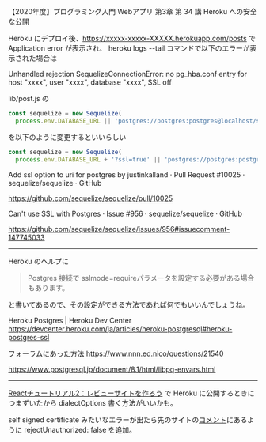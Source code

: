 【2020年度】プログラミング入門 Webアプリ
第3章 第 34 講 Heroku への安全な公開

Heroku にデプロイ後、https://xxxxx-xxxxx-XXXXX.herokuapp.com/posts で Application error が表示され、
heroku logs --tail コマンドで以下のエラーが表示された場合は

Unhandled rejection SequelizeConnectionError: no pg_hba.conf entry for host "xxxx", user "xxxx", database "xxxx", SSL off

lib/post.js の

```JavaScript
const sequelize = new Sequelize(
  process.env.DATABASE_URL || 'postgres://postgres:postgres@localhost/secret_board',
```
を以下のように変更するといいらしい

```JavaScript
const sequelize = new Sequelize(
  process.env.DATABASE_URL + '?ssl=true' || 'postgres://postgres:postgres@localhost/secret_board',
```

Add ssl option to uri for postgres by justinkalland · Pull Request #10025 · sequelize/sequelize · GitHub

https://github.com/sequelize/sequelize/pull/10025

Can't use SSL with Postgres · Issue #956 · sequelize/sequelize · GitHub

https://github.com/sequelize/sequelize/issues/956#issuecomment-147745033

---

Heroku のヘルプに 

> Postgres 接続で ​sslmode=require​ パラメータを設定する必要がある場合もあります。

と書いてあるので、その設定ができる方法であれば何でもいいんでしょうね。

Heroku Postgres | Heroku Dev Center
https://devcenter.heroku.com/ja/articles/heroku-postgresql#heroku-postgres-ssl

フォーラムにあった方法
https://www.nnn.ed.nico/questions/21540

https://www.postgresql.jp/document/8.1/html/libpq-envars.html

---

[Reactチュートリアル2：レビューサイトを作ろう](https://zenn.dev/likr/articles/react-with-heroku#heroku-%E3%81%AB%E3%82%88%E3%82%8B-api-%E3%82%B5%E3%83%BC%E3%83%90%E3%83%BC%E3%81%AE%E5%85%AC%E9%96%8B) で Heroku に公開するときにつまずいたから dialectOptions 書く方法がいいかも。

self signed certificate みたいなエラーが出たら先のサイトの[コメント](https://zenn.dev/likr/articles/react-with-heroku#comment-124752648678bb)にあるように rejectUnauthorized: false を追加。
